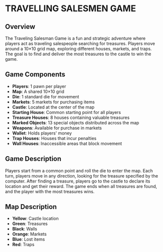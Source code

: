 # TRAVELLING SALESMEN GAME
## Overview
The Traveling Salesman Game is a fun and strategic adventure where players act as traveling salespeople searching for treasures. Players move around a 10×10 grid map, exploring different houses, markets, and traps. The goal is to find and deliver the most treasures to the castle to win the game.

## Game Components
- **Players**: 1 pawn per player  
- **Map**: A shared 10×10 grid  
- **Die**: 1 standard die for movement  
- **Markets**: 5 markets for purchasing items  
- **Castle**: Located at the center of the map  
- **Starting House**: Common starting point for all players  
- **Treasure Houses**: 8 houses containing valuable treasures  
- **Marked Objects**: 13 special objects distributed across the map  
- **Weapons**: Available for purchase in markets  
- **Wallet**: Holds players' money  
- **Trap Houses**: Houses that incur penalties  
- **Wall Houses**: Inaccessible areas that block movement 

## Game Description
Players start from a common point and roll the die to enter the map. Each turn, players move in any direction, looking for the treasure specified by the computer. After finding a treasure, players go to the castle to declare its location and get their reward. The game ends when all treasures are found, and the player with the most treasures wins.

## Map Description
- **Yellow**: Castle location
- **Green**: Treasures
- **Black**: Walls
- **Orange**: Markets
- **Blue**: Lost items
- **Red**: Traps
